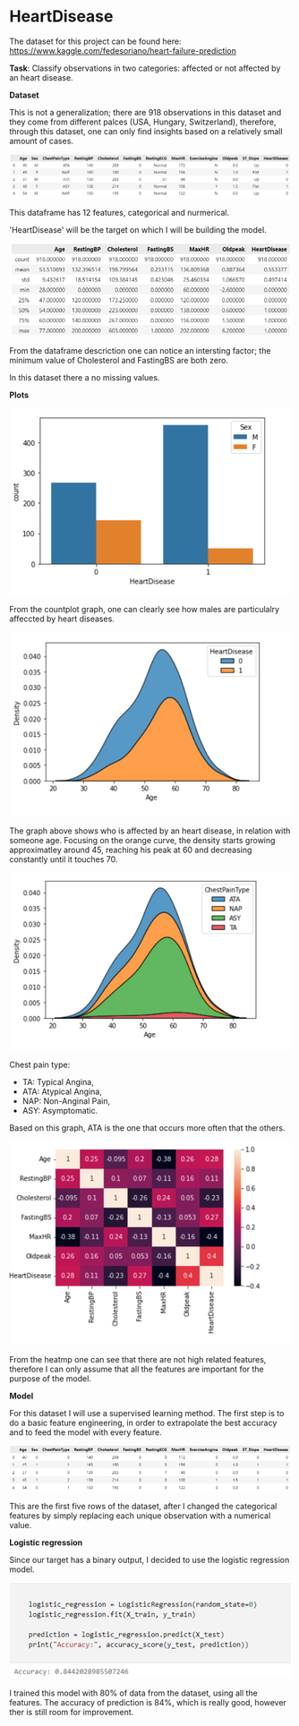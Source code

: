 # HeartDisease

The dataset for this project can be found here:
  https://www.kaggle.com/fedesoriano/heart-failure-prediction
  
**Task**: Classify observations in two categories: affected or not affected by an heart disease.

**Dataset**

This is not a generalization; there are 918 observations in this dataset and they come from different palces (USA, Hungary, Switzerland),
therefore, through this dataset, one can only find insights based on a relatively small amount of cases.

![alt text](https://github.com/Este-code/HeartDisease/blob/main/images/image_1.png)

This dataframe has 12 features, categorical and nurmerical.

'HeartDisease' will be the target on which I will be building the model.

![alt text](https://github.com/Este-code/HeartDisease/blob/main/images/Image_2.png)

From the dataframe descriction one can notice an intersting factor; the minimum value of Cholesterol and FastingBS are both zero.

In this dataset there a no missing values.

**Plots**

![alt text](https://github.com/Este-code/HeartDisease/blob/main/images/Plot_1.png)

From the countplot graph, one can clearly see how males are particulalry affeccted by heart diseases.

![alt text](https://github.com/Este-code/HeartDisease/blob/main/images/Plot_2.png)

The graph above shows who is affected by an heart disease, in relation with someone age.
Focusing on the orange curve, the density starts growing approximatley around 45, reaching his peak at 60 and decreasing constantly until it touches 70.

![alt text](https://github.com/Este-code/HeartDisease/blob/main/images/Plot_3.png)

Chest pain type:
- TA: Typical Angina, 
- ATA: Atypical Angina, 
- NAP: Non-Anginal Pain, 
- ASY: Asymptomatic.

Based on this graph, ATA is the one that occurs more often that the others.

![alt text](https://github.com/Este-code/HeartDisease/blob/main/images/heatmap.png)

From the heatmp one can see that there are not high related features, therefore I can only assume that all the features are important for the purpose of the model.

**Model**

For this dataset I will use a supervised learning method.
The first step is to do a basic feature engineering, in order to extrapolate the best accuracy and to feed the model with every feature.

![alt text](https://github.com/Este-code/HeartDisease/blob/main/images/features.png)

This are the first five rows of the dataset, after I changed the categorical features by simply replacing each unique observation with a numerical value.

**Logistic regression**

Since our target has a binary output, I decided to use the logistic regression model.

![alt text](https://github.com/Este-code/HeartDisease/blob/main/images/logistic_regression.png)

I trained this model with 80% of data from the dataset, using all the features. 
The accuracy of prediction is 84%, which is really good, however ther is still room for improvement.




